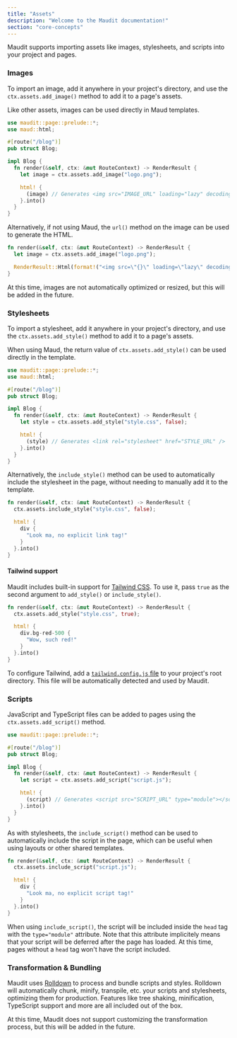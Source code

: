 ```yaml
---
title: "Assets"
description: "Welcome to the Maudit documentation!"
section: "core-concepts"
---
```


Maudit supports importing assets like images, stylesheets, and scripts into your project and pages.

### Images

To import an image, add it anywhere in your project's directory, and use the `ctx.assets.add_image()` method to add it to a page's assets.

Like other assets, images can be used directly in Maud templates.

```rust
use maudit::page::prelude::*;
use maud::html;

#[route("/blog")]
pub struct Blog;

impl Blog {
  fn render(&self, ctx: &mut RouteContext) -> RenderResult {
    let image = ctx.assets.add_image("logo.png");

    html! {
      (image) // Generates <img src="IMAGE_URL" loading="lazy" decoding="async" />
    }.into()
  }
}
```

Alternatively, if not using Maud, the `url()` method on the image can be used to generate the HTML.

```rust
fn render(&self, ctx: &mut RouteContext) -> RenderResult {
  let image = ctx.assets.add_image("logo.png");

  RenderResult::Html(format!("<img src=\"{}\" loading=\"lazy\" decoding=\"async\" />", image.url().unwrap()))
}
```

At this time, images are not automatically optimized or resized, but this will be added in the future.

### Stylesheets

To import a stylesheet, add it anywhere in your project's directory, and use the `ctx.assets.add_style()` method to add it to a page's assets.

When using Maud, the return value of `ctx.assets.add_style()` can be used directly in the template.

```rust
use maudit::page::prelude::*;
use maud::html;

#[route("/blog")]
pub struct Blog;

impl Blog {
  fn render(&self, ctx: &mut RouteContext) -> RenderResult {
    let style = ctx.assets.add_style("style.css", false);

    html! {
      (style) // Generates <link rel="stylesheet" href="STYLE_URL" />
    }.into()
  }
}
```

Alternatively, the `include_style()` method can be used to automatically include the stylesheet in the page, without needing to manually add it to the template.

```rust
fn render(&self, ctx: &mut RouteContext) -> RenderResult {
  ctx.assets.include_style("style.css", false);

  html! {
    div {
      "Look ma, no explicit link tag!"
    }
  }.into()
}
```

#### Tailwind support

Maudit includes built-in support for [Tailwind CSS](https://tailwindcss.com/). To use it, pass `true` as the second argument to `add_style()` or `include_style()`.

```rust
fn render(&self, ctx: &mut RouteContext) -> RenderResult {
  ctx.assets.add_style("style.css", true);

  html! {
    div.bg-red-500 {
      "Wow, such red!"
    }
  }.into()
}
```

To configure Tailwind, add a [`tailwind.config.js` file](https://tailwindcss.com/docs/configuration) to your project's root directory. This file will be automatically detected and used by Maudit.

### Scripts

JavaScript and TypeScript files can be added to pages using the `ctx.assets.add_script()` method.

```rust
use maudit::page::prelude::*;

#[route("/blog")]
pub struct Blog;

impl Blog {
  fn render(&self, ctx: &mut RouteContext) -> RenderResult {
    let script = ctx.assets.add_script("script.js");

    html! {
      (script) // Generates <script src="SCRIPT_URL" type="module"></script>
    }.into()
  }
}
```

As with stylesheets, the `include_script()` method can be used to automatically include the script in the page, which can be useful when using layouts or other shared templates.

```rust
fn render(&self, ctx: &mut RouteContext) -> RenderResult {
  ctx.assets.include_script("script.js");

  html! {
    div {
      "Look ma, no explicit script tag!"
    }
  }.into()
}
```

When using `include_script()`, the script will be included inside the `head` tag with the `type="module"` attribute. Note that this attribute implicitely means that your script will be deferred after the page has loaded. At this time, pages without a `head` tag won't have the script included.

### Transformation & Bundling

Maudit uses [Rolldown](https://rolldown.rs) to process and bundle scripts and styles. Rolldown will automatically chunk, minify, transpile, etc. your scripts and stylesheets, optimizing them for production. Features like tree shaking, minification, TypeScript support and more are all included out of the box.

At this time, Maudit does not support customizing the transformation process, but this will be added in the future.
